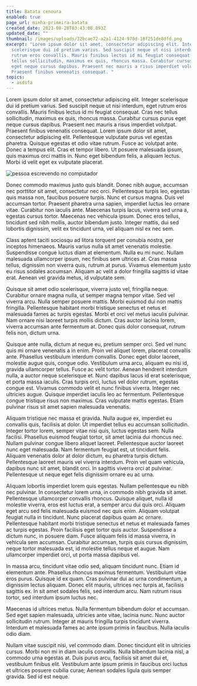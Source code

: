 ```yaml
---
title: Batata cenoura
enabled: true
page_url: minha-primeira-batata
created_date: 2023-08-28T03:43:08.893Z
updated_date: ""
thumbnail: /images/uploads/32bcae72-a2a1-4124-978d-18f251de8dfd.png
excerpt: "Lorem ipsum dolor sit amet, consectetur adipiscing elit. Integer
  scelerisque dui id pretium varius. Sed suscipit neque ut nisi interdum, eget
  rutrum eros convallis. Mauris finibus lectus id mi feugiat consequat. Cras nec
  tellus sollicitudin, maximus ex quis, rhoncus massa. Curabitur cursus purus
  eget neque cursus dapibus. Praesent nec mauris a risus imperdiet volutpat.
  Praesent finibus venenatis consequat. "
topics:
  - asdsfa
---
```

Lorem ipsum dolor sit amet, consectetur adipiscing elit. Integer scelerisque dui id pretium varius. Sed suscipit neque ut nisi interdum, eget rutrum eros convallis. Mauris finibus lectus id mi feugiat consequat. Cras nec tellus sollicitudin, maximus ex quis, rhoncus massa. Curabitur cursus purus eget neque cursus dapibus. Praesent nec mauris a risus imperdiet volutpat. Praesent finibus venenatis consequat. Lorem ipsum dolor sit amet, consectetur adipiscing elit. Pellentesque vulputate purus vel egestas pharetra. Quisque egestas et odio vitae rutrum. Fusce ac volutpat ante. Donec a tempus elit. Cras et tempor libero. Ut posuere malesuada ipsum, quis maximus orci mattis in. Nunc eget bibendum felis, a aliquam lectus. Morbi id velit eget ex vulputate placerat.



![pessoa escrevendo no computador](/images/uploads/32bcae72-a2a1-4124-978d-18f251de8dfd.png)



Donec commodo maximus justo quis blandit. Donec nibh augue, accumsan nec porttitor sit amet, consectetur nec orci. Pellentesque turpis leo, egestas quis massa non, faucibus posuere turpis. Nunc et cursus magna. Duis vel accumsan tortor. Praesent pharetra urna sapien, imperdiet luctus leo ornare vitae. Curabitur non iaculis ante. Maecenas turpis lacus, viverra sed urna a, egestas cursus tortor. Maecenas nec vehicula ipsum. Donec eros tellus, tincidunt sed nibh mollis, auctor bibendum justo. Integer mattis, dui sed lobortis dignissim, velit ex tincidunt urna, vel aliquam nisl ex nec sem.



Class aptent taciti sociosqu ad litora torquent per conubia nostra, per inceptos himenaeos. Mauris varius nulla sit amet venenatis molestie. Suspendisse congue luctus diam at elementum. Nulla eu mi nunc. Nullam malesuada ullamcorper ipsum, nec finibus sem ultrices at. Cras massa tellus, dignissim non viverra quis, rutrum at purus. Vivamus elementum justo eu risus sodales accumsan. Aliquam ac velit a dolor fringilla sagittis id vitae erat. Aenean vel gravida metus, id vulputate sem.



Quisque sit amet odio scelerisque, viverra justo vel, fringilla neque. Curabitur ornare magna nulla, ut semper magna tempor vitae. Sed vel viverra arcu. Nulla semper posuere mattis. Morbi euismod dui non mattis fringilla. Pellentesque habitant morbi tristique senectus et netus et malesuada fames ac turpis egestas. Morbi et orci vel metus iaculis pulvinar. Nam ornare nisi laoreet turpis mollis dictum. Cras auctor lacinia lorem, viverra accumsan ante fermentum at. Donec quis dolor consequat, rutrum felis non, dictum urna.



Quisque ante nulla, dictum at neque eu, pretium semper orci. Sed vel nunc quis mi ornare venenatis a in enim. Proin vel aliquet lorem, placerat convallis ante. Phasellus vestibulum interdum convallis. Donec eget dolor laoreet, molestie augue quis, congue odio. Vestibulum urna arcu, aliquam eu nisi id, gravida ullamcorper tellus. Fusce ac velit tortor. Aenean hendrerit interdum nulla, a auctor neque scelerisque et. Nunc dapibus lacus id erat scelerisque, et porta massa iaculis. Cras turpis orci, luctus vel dolor rutrum, egestas congue est. Vivamus commodo velit et nunc finibus viverra. Integer nec ultricies augue. Quisque imperdiet iaculis leo ac fermentum. Pellentesque congue tristique risus non maximus. Cras vulputate mattis egestas. Etiam pulvinar risus sit amet sapien malesuada venenatis.



Aliquam tristique nec massa et gravida. Nulla augue ex, imperdiet eu convallis quis, facilisis at dolor. Ut imperdiet tellus eu accumsan sollicitudin. Integer tortor lorem, semper vitae nisi quis, luctus egestas sem. Nulla facilisi. Phasellus euismod feugiat tortor, sit amet lacinia dui rhoncus nec. Nullam pulvinar congue libero aliquet laoreet. Pellentesque auctor laoreet nunc eget malesuada. Nam fermentum feugiat est, ut tincidunt felis. Aliquam venenatis dolor at dolor dictum, eu pharetra turpis dictum. Pellentesque laoreet mauris vel viverra interdum. Proin vel quam vehicula, dapibus nunc sit amet, blandit orci. In sagittis viverra orci at pulvinar. Pellentesque ut neque eget felis dignissim ornare eu ac urna.



Aliquam lobortis imperdiet lorem quis egestas. Nullam pellentesque eu nibh nec pulvinar. In consectetur lorem urna, in commodo nibh gravida sit amet. Pellentesque ullamcorper convallis rhoncus. Quisque aliquet, nulla id molestie viverra, eros est luctus erat, a semper arcu dui quis orci. Aliquam eget arcu sed felis malesuada euismod nec quis enim. Aliquam volutpat feugiat nulla in tincidunt. Nunc placerat dapibus quam ac ornare. Pellentesque habitant morbi tristique senectus et netus et malesuada fames ac turpis egestas. Proin facilisis eget tortor quis auctor. Suspendisse a dictum nunc, in posuere diam. Fusce aliquam felis id massa viverra, in vehicula sem accumsan. Curabitur accumsan, turpis quis cursus dignissim, neque tortor malesuada est, id molestie tellus neque et augue. Nam ullamcorper imperdiet orci, ut porta massa dapibus vel.



In massa arcu, tincidunt vitae odio sed, aliquam tincidunt nunc. Etiam id elementum ante. Phasellus rhoncus maximus fermentum. Vestibulum vitae eros purus. Quisque id ex quam. Cras pulvinar dui ac urna condimentum, a dignissim lectus aliquam. Donec elit mauris, ultrices nec turpis at, facilisis sagittis ex. In sit amet sodales felis, sed interdum arcu. Nam rutrum risus tortor, sed interdum ipsum luctus nec.



Maecenas id ultrices metus. Nulla fermentum bibendum dolor et accumsan. Sed eget sapien malesuada, ultricies ante vitae, lacinia nunc. Nunc auctor sollicitudin rutrum. Integer at mauris fringilla turpis tincidunt viverra. Interdum et malesuada fames ac ante ipsum primis in faucibus. Nulla iaculis odio diam.



Nullam vitae suscipit nisi, vel commodo diam. Donec tincidunt elit in ultricies cursus. Morbi non mi in diam iaculis convallis. Nulla bibendum lacinia nisl, a commodo urna egestas at. Duis purus arcu, facilisis sit amet dui et, vestibulum finibus elit. Vestibulum ante ipsum primis in faucibus orci luctus et ultrices posuere cubilia curae; Aenean sodales ligula quis semper gravida. Sed id est neque.
